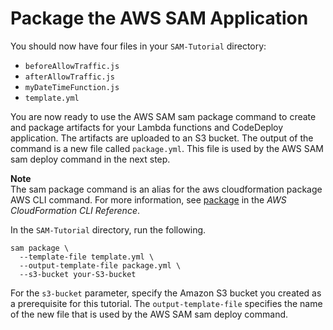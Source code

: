 # Package the AWS SAM Application<a name="tutorial-lambda-sam-package"></a>

 You should now have four files in your `SAM-Tutorial` directory: 
+ `beforeAllowTraffic.js`
+ `afterAllowTraffic.js`
+ `myDateTimeFunction.js`
+ `template.yml`

 You are now ready to use the AWS SAM sam package command to create and package artifacts for your Lambda functions and CodeDeploy application\. The artifacts are uploaded to an S3 bucket\. The output of the command is a new file called `package.yml`\. This file is used by the AWS SAM sam deploy command in the next step\. 

**Note**  
 The sam package command is an alias for the aws cloudformation package AWS CLI command\. For more information, see [package](https://docs.aws.amazon.com/cli/latest/reference/cloudformation/package.html) in the *AWS CloudFormation CLI Reference*\. 

 In the `SAM-Tutorial` directory, run the following\. 

```
sam package \
  --template-file template.yml \
  --output-template-file package.yml \
  --s3-bucket your-S3-bucket
```

For the `s3-bucket` parameter, specify the Amazon S3 bucket you created as a prerequisite for this tutorial\. The `output-template-file` specifies the name of the new file that is used by the AWS SAM sam deploy command\.